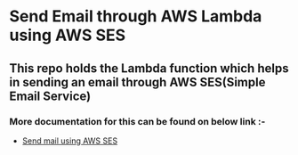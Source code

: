 # Send Email through AWS Lambda using AWS SES

## This repo holds the Lambda function which helps in sending an email through AWS SES(Simple Email Service)

### More documentation for this can be found on below link :-

- [Send mail using AWS SES](https://aws.amazon.com/premiumsupport/knowledge-center/lambda-send-email-ses/)
